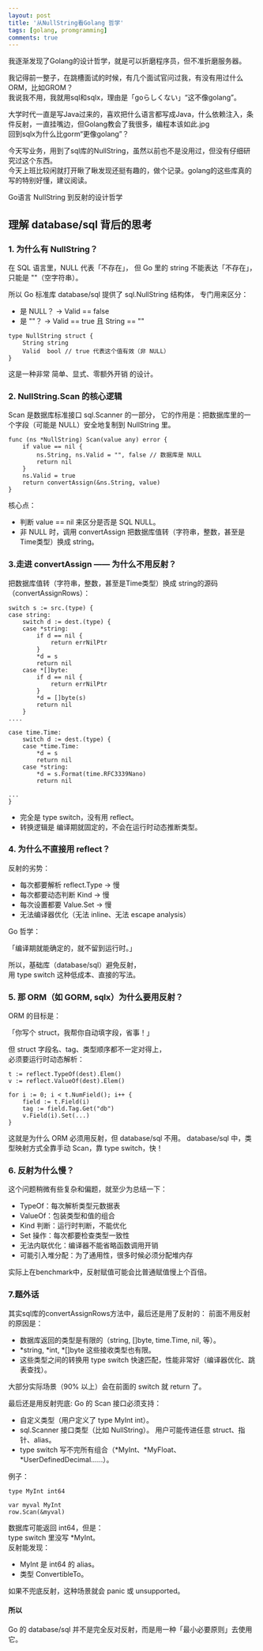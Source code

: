 ```yaml
---
layout: post
title: '从NullString看Golang 哲学'
tags: [golang, promgramming]
comments: true
---
```


我逐渐发现了Golang的设计哲学，就是可以折磨程序员，但不准折磨服务器。  

我记得前一整子，在跳槽面试的时候，有几个面试官问过我，有没有用过什么ORM，比如GROM？  
我说我不用，我就用sql和sqlx，理由是「goらしくない」“这不像golang”。  

大学时代一直是写Java过来的，喜欢把什么语言都写成Java，什么依赖注入，条件反射，一直挂嘴边，但Golang教会了我很多，编程本该如此.jpg  
回到sqlx为什么比gorm“更像golang”？  

今天写业务，用到了sql库的NullString，虽然以前也不是没用过，但没有仔细研究过这个东西。  
今天上班比较闲就打开瞅了瞅发现还挺有趣的，做个记录。golang的这些库真的写的特别好懂，建议阅读。  

Go语言 NullString 到反射的设计哲学　　
　　
## 理解 database/sql 背后的思考
### 1. 为什么有 NullString？
在 SQL 语言里，NULL 代表「不存在」，
但 Go 里的 string 不能表达「不存在」，只能是 ""（空字符串）。

所以 Go 标准库 database/sql 提供了 sql.NullString 结构体，
专门用来区分：

- 是 NULL？ → Valid == false
- 是 ""？ → Valid == true 且 String == ""

```golang
type NullString struct {
    String string
    Valid  bool // true 代表这个值有效（非 NULL）
}
```
这是一种非常 简单、显式、零额外开销 的设计。



### 2. NullString.Scan 的核心逻辑
Scan 是数据库标准接口 sql.Scanner 的一部分，
它的作用是：把数据库里的一个字段（可能是 NULL）安全地复制到 NullString 里。

```golang
func (ns *NullString) Scan(value any) error {
    if value == nil {
        ns.String, ns.Valid = "", false // 数据库是 NULL
        return nil
    }
    ns.Valid = true
    return convertAssign(&ns.String, value)
}
```

核心点：
- 判断 value == nil 来区分是否是 SQL NULL。
- 非 NULL 时，调用 convertAssign 把数据库值转（字符串，整数，甚至是Time类型）换成 string。

### 3.走进 convertAssign —— 为什么不用反射？
把数据库值转（字符串，整数，甚至是Time类型）换成 string的源码（convertAssignRows）：
```golang
switch s := src.(type) {
case string:
    switch d := dest.(type) {
    case *string:
        if d == nil {
            return errNilPtr
        }
        *d = s
        return nil
    case *[]byte:
        if d == nil {
            return errNilPtr
        }
        *d = []byte(s)
        return nil
    }
....

case time.Time:
    switch d := dest.(type) {
    case *time.Time:
        *d = s
        return nil
    case *string:
        *d = s.Format(time.RFC3339Nano)
        return nil

...
}

```
- 完全是 type switch，没有用 reflect。
- 转换逻辑是 编译期就固定的，不会在运行时动态推断类型。

### 4. 为什么不直接用 reflect？
反射的劣势：
- 每次都要解析 reflect.Type → 慢
- 每次都要动态判断 Kind → 慢
- 每次设置都要 Value.Set → 慢
- 无法编译器优化（无法 inline、无法 escape analysis）

Go 哲学：  
  
「编译期就能确定的，就不留到运行时。」  
  
所以，基础库（database/sql）避免反射，  
用 type switch 这种低成本、直接的写法。  

### 5. 那 ORM（如 GORM, sqlx）为什么要用反射？
ORM 的目标是：
  
「你写个 struct，我帮你自动填字段，省事！」
  
但 struct 字段名、tag、类型顺序都不一定对得上，  
必须要运行时动态解析： 
```golang
t := reflect.TypeOf(dest).Elem()
v := reflect.ValueOf(dest).Elem()

for i := 0; i < t.NumField(); i++ {
    field := t.Field(i)
    tag := field.Tag.Get("db")
    v.Field(i).Set(...)
}
```
这就是为什么 ORM 必须用反射，但 database/sql 不用。
database/sql 中，类型映射方式全靠手动 Scan，靠 type switch，快！

### 6. 反射为什么慢？
这个问题稍微有些复杂和偏题，就至少为总结一下：  
  
- TypeOf：每次解析类型元数据表  
- ValueOf：包装类型和值的组合  
- Kind 判断：运行时判断，不能优化  
- Set 操作：每次都要检查类型一致性  
- 无法内联优化：编译器不能省略函数调用开销  
- 可能引入堆分配：为了通用性，很多时候必须分配堆内存  

实际上在benchmark中，反射赋值可能会比普通赋值慢上个百倍。

### 7.题外话
其实sql库的convertAssignRows方法中，最后还是用了反射的：
前面不用反射的原因是：
- 数据库返回的类型是有限的（string, []byte, time.Time, nil, 等）。
- *string, *int, *[]byte 这些接收类型也有限。
- 这些类型之间的转换用 type switch 快速匹配，性能非常好（编译器优化、跳表查找）。
    
大部分实际场景（90% 以上）会在前面的 switch 就 return 了。

最后还是用反射兜底:
Go 的 Scan 接口必须支持：
- 自定义类型（用户定义了 type MyInt int）。
- sql.Scanner 接口类型（比如 NullString）。
用户可能传进任意 struct、指针、alias。
- type switch 写不完所有组合（*MyInt、*MyFloat、*UserDefinedDecimal……）。

例子：
```golang
type MyInt int64

var myval MyInt
row.Scan(&myval)
```
数据库可能返回 int64，但是：  
type switch 里没写 *MyInt。  
反射能发现：  
- MyInt 是 int64 的 alias。  
- 类型 ConvertibleTo。    

如果不兜底反射，这种场景就会 panic 或 unsupported。

#### 所以
Go 的 database/sql 并不是完全反对反射，而是用一种「最小必要原则」去使用它。
